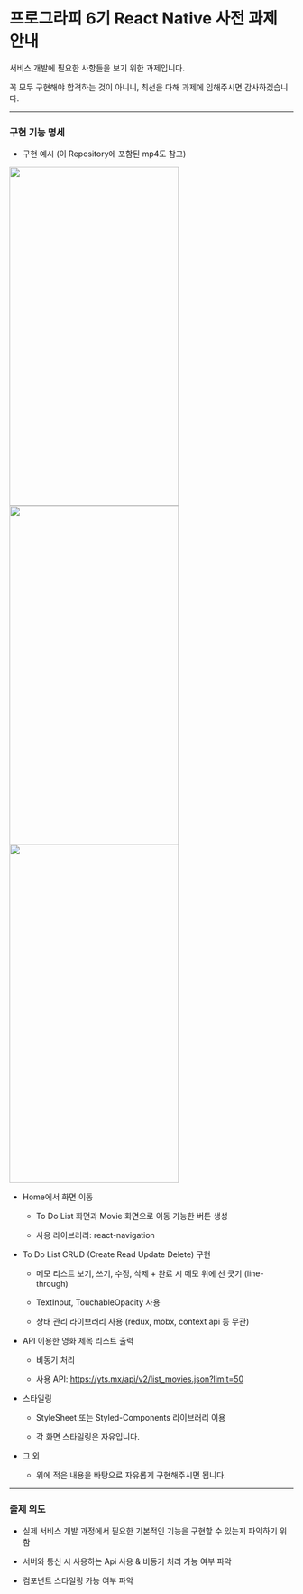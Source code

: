 # 프로그라피 6기 React Native 사전 과제 안내

서비스 개발에 필요한 사항들을 보기 위한 과제입니다.

꼭 모두 구현해야 합격하는 것이 아니니, 최선을 다해 과제에 임해주시면 감사하겠습니다.

---

### 구현 기능 명세

- 구현 예시 (이 Repository에 포함된 mp4도 참고)

<img src="https://user-images.githubusercontent.com/38369729/75458490-39b5d700-59c1-11ea-8af3-f0ad51862868.png" width="300" height="600">
  <img src="https://user-images.githubusercontent.com/38369729/75458496-3c183100-59c1-11ea-8a6f-b7b166455c92.png" width="300" height="600">
  <img src="https://user-images.githubusercontent.com/38369729/75458500-3cb0c780-59c1-11ea-8b42-b033c2b7f38e.png" width="300" height="600">


- Home에서 화면 이동

  - To Do List 화면과 Movie 화면으로 이동 가능한 버튼 생성

  - 사용 라이브러리: react-navigation

- To Do List CRUD (Create Read Update Delete) 구현

  - 메모 리스트 보기, 쓰기, 수정, 삭제 + 완료 시 메모 위에 선 긋기 (line-through)

  - TextInput, TouchableOpacity 사용

  - 상태 관리 라이브러리 사용 (redux, mobx, context api 등 무관)

- API 이용한 영화 제목 리스트 출력

  - 비동기 처리

  - 사용 API: https://yts.mx/api/v2/list_movies.json?limit=50

- 스타일링

  - StyleSheet 또는 Styled-Components 라이브러리 이용

  - 각 화면 스타일링은 자유입니다.

- 그 외

  - 위에 적은 내용을 바탕으로 자유롭게 구현해주시면 됩니다.

---

### 출제 의도

- 실제 서비스 개발 과정에서 필요한 기본적인 기능을 구현할 수 있는지 파악하기 위함

- 서버와 통신 시 사용하는 Api 사용 & 비동기 처리 가능 여부 파악

- 컴포넌트 스타일링 가능 여부 파악
